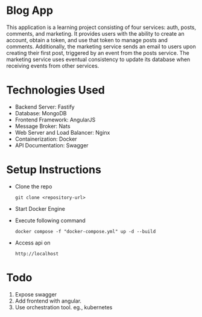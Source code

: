 # Blog App

This application is a learning project consisting of four services: auth, posts, comments, and marketing. It provides users with the ability to create an account, obtain a token, and use that token to manage posts and comments. Additionally, the marketing service sends an email to users upon creating their first post, triggered by an event from the posts service. The marketing service uses eventual consistency to update its database when receiving events from other services.

# Technologies Used

- Backend Server: Fastify
- Database: MongoDB
- Frontend Framework: AngularJS
- Message Broker: Nats
- Web Server and Load Balancer: Nginx
- Containerization: Docker
- API Documentation: Swagger

# Setup Instructions

- Clone the repo

  ```
  git clone <repository-url>
  ```

- Start Docker Engine

- Execute following command

  ```
  docker compose -f "docker-compose.yml" up -d --build
  ```

- Access api on
  ```
  http://localhost
  ```

# Todo

1. Expose swagger
2. Add frontend with angular.
3. Use orchestration tool. eg., kubernetes
